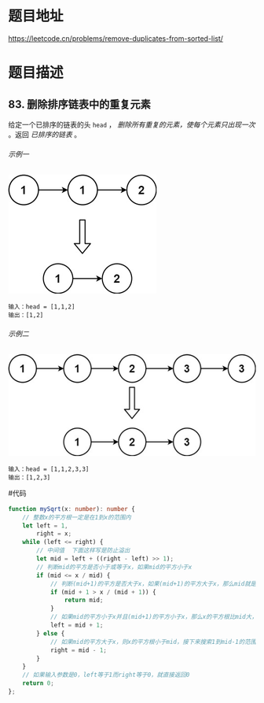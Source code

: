 # 题目地址
https://leetcode.cn/problems/remove-duplicates-from-sorted-list/

# 题目描述

## 83. 删除排序链表中的重复元素

给定一个已排序的链表的头 `head` ， _删除所有重复的元素，使每个元素只出现一次_ 。返回 _已排序的链表_ 。

###### 示例一

![](list1.jpg)
```text
输入：head = [1,1,2]
输出：[1,2]
```

###### 示例二

![](list2.jpg)
```text
输入：head = [1,1,2,3,3]
输出：[1,2,3]
```


#代码
```ts
function mySqrt(x: number): number {
    // 整数x的平方根一定是在1到x的范围内
    let left = 1,
        right = x;
    while (left <= right) {
        // 中间值  下面这样写是防止溢出
        let mid = left + ((right - left) >> 1);
        // 判断mid的平方是否小于或等于x，如果mid的平方小于x
        if (mid <= x / mid) {
            // 判断(mid+1)的平方是否大于x，如果(mid+1)的平方大于x，那么mid就是x的平方根
            if (mid + 1 > x / (mid + 1)) {
                return mid;
            }
            // 如果mid的平方小于x并且(mid+1)的平方小于x，那么x的平方根比mid大，接下来搜索从mid+1到x的范围
            left = mid + 1;
        } else {
            // 如果mid的平方大于x，则x的平方根小于mid，接下来搜索1到mid-1的范围
            right = mid - 1;
        }
    }
    // 如果输入参数是0，left等于1而right等于0，就直接返回0
    return 0;
};
```
